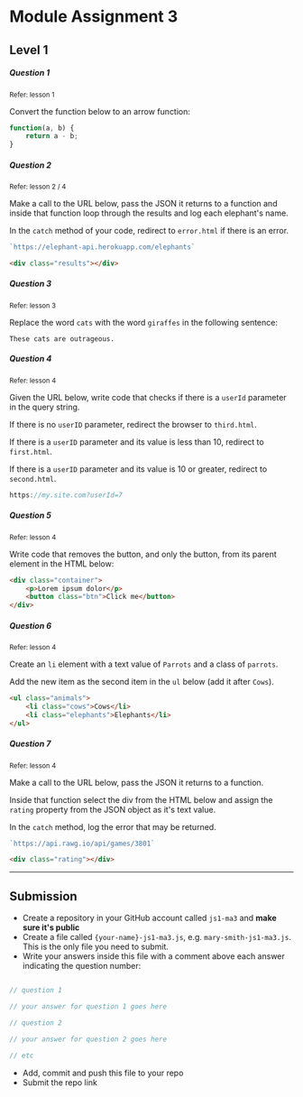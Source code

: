 
# Module Assignment 3

## Level 1

<h5 class="question">Question 1</h5>
<small>Refer: lesson 1</small>

Convert the function below to an arrow function:

```js
function(a, b) {
    return a - b;
}
```

<h5 class="question">Question 2</h5>
<small>Refer: lesson 2 / 4</small>

Make a call to the URL below, pass the JSON it returns to a function and inside that function loop through the results and log each elephant's name.

In the `catch` method of your code, redirect to `error.html` if there is an error.

```js
`https://elephant-api.herokuapp.com/elephants`
```

```html
<div class="results"></div>
```

<h5 class="question">Question 3</h5>
<small>Refer: lesson 3</small>

Replace the word `cats` with the word `giraffes` in the following sentence:

```
These cats are outrageous.
```

<h5 class="question">Question 4</h5>
<small>Refer: lesson 4</small>

Given the URL below, write code that checks if there is a `userId` parameter in the query string.

If there is no `userID` parameter, redirect the browser to `third.html`. 

If there is a `userID` parameter and its value is less than 10, redirect to `first.html`.

If there is a `userID` parameter and its value is 10 or greater, redirect to `second.html`.

```js
https://my.site.com?userId=7
```


<h5 class="question">Question 5</h5>
<small>Refer: lesson 4</small>

Write code that removes the button, and only the button, from its parent element in the HTML below:

```html
<div class="container">
    <p>Lorem ipsum dolor</p>
    <button class="btn">Click me</button>
</div>
```

<h5 class="question">Question 6</h5>
<small>Refer: lesson 4</small>

Create an `li` element with a text value of `Parrots` and a class of `parrots`.

Add the new item as the second item in the `ul` below (add it after `Cows`).

```html
<ul class="animals">
    <li class="cows">Cows</li>
    <li class="elephants">Elephants</li>
</ul>
```

<h5 class="question">Question 7</h5>
<small>Refer: lesson 4</small>

Make a call to the URL below, pass the JSON it returns to a function.

Inside that function select the div from the HTML below and assign the `rating` property from the JSON object as it's text value.

In the `catch` method, log the error that may be returned.

```js
`https://api.rawg.io/api/games/3801`
```

```html
<div class="rating"></div>
```


---

## Submission

- Create a repository in your GitHub account called `js1-ma3` and __make sure it's public__
- Create a file called `{your-name}-js1-ma3.js`, e.g. `mary-smith-js1-ma3.js`. This is the only file you need to submit.
- Write your answers inside this file with a comment above each answer indicating the question number:


```js

// question 1

// your answer for question 1 goes here

// question 2

// your answer for question 2 goes here

// etc

```

- Add, commit and push this file to your repo
- Submit the repo link

